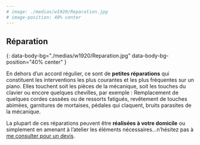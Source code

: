 ```yaml
---
# image: ./medias/w1920/Reparation.jpg
# image-position: 40% center
---
```


## Réparation
{: data-body-bg="./medias/w1920/Reparation.jpg" data-body-bg-position="40% center" }

En dehors d’un accord régulier, ce sont de **petites réparations** qui constituent les interventions les plus courantes et les plus fréquentes sur un piano. Elles touchent soit les pièces de la mécanique, soit les touches du clavier ou encore quelques chevilles, par exemple : Remplacement de quelques cordes cassées ou de ressorts fatigués, revêtement de touches abimées, garnitures de mortaises, pédales qui claquent, bruits parasites de la mécanique.

La plupart de ces réparations peuvent être **réalisées à votre domicile** ou simplement en amenant à l’atelier les éléments nécessaires…n’hésitez pas à [me consulter pour un devis](./#contact).
